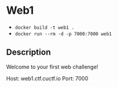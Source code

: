 # Web1

* `docker build -t web1 .`
* `docker run --rm -d -p 7000:7000 web1`

## Description

Welcome to your first web challenge!

Host: web1.ctf.cuctf.io
Port: 7000
